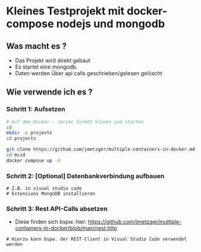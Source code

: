 # Kleines Testprojekt mit docker-compose nodejs und mongodb 

## Was macht es ?

  * Das Projekt wird direkt gebaut
  * Es startet eine mongodb.
  * Daten werden Über api calls geschrieben/gelesen gelöscht

## Wie verwende ich es ?

### Schritt 1: Aufsetzen 

```bash 
# Auf dem Docker - server direkt klonen und starten
cd
mkdir -p projects
cd projects
```

```bash 
git clone https://github.com/jmetzger/multiple-containers-in-docker.md mcid
cd mcid
docker compose up -d 
```

### Schritt 2: [Optional] Datenbankverbindung aufbauen 

```
# Z.B. in visual studio code
# Extensions MongoDB installieren 
```


### Schritt 3: Rest API-Calls absetzen

   * Diese finden sich bspw. hier: https://github.com/jmetzger/multiple-containers-in-docker/blob/main/rest.http

```
# Hierzu kann bspw. der REST-Client in Visual Studio Code verwendet werden 
```
